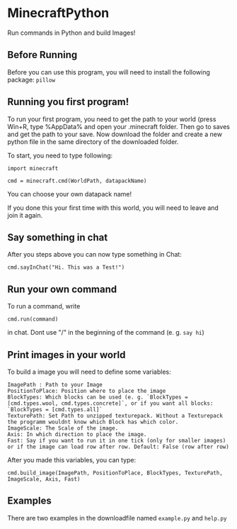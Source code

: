# MinecraftPython
Run commands in Python and build Images!

## Before Running
Before you can use this program, you will need to install the following package: `pillow`

## Running you first program!
To run your first program, you need to get the path to your world (press Win+R, type %AppData% and open your .minecraft folder. Then go to saves and get the path to your save.
Now download the folder and create a new python file in the same directory of the downloaded folder.

To start, you need to type following:

```
import minecraft

cmd = minecraft.cmd(WorldPath, datapackName)
```

You can choose your own datapack name!

If you done this your first time with this world, you will need to leave and join it again.

## Say something in chat
After you steps above you can now type something in Chat:

```
cmd.sayInChat("Hi. This was a Test!")
```

## Run your own command
To run a command, write

```
cmd.run(command)
```

in chat. Dont use "/" in the beginning of the command (e. g. `say hi`)

## Print images in your world

To build a image you will need to define some variables:

```
ImagePath : Path to your Image
PositionToPlace: Position where to place the image
BlockTypes: Which blocks can be used (e. g. `BlockTypes = [cmd.types.wool, cmd.types.concrete]`, or if you want all blocks: `BlockTypes = [cmd.types.all]`
TexturePath: Set Path to unzipped texturepack. Without a Texturepack the programm wouldnt know which Block has which color.
ImageScale: The Scale of the image.
Axis: In which direction to place the image.
Fast: Say if you want to run it in one tick (only for smaller images) or if the image can load row after row. Default: False (row after row)
```

After you made this variables, you can type:

```
cmd.build_image(ImagePath, PositionToPlace, BlockTypes, TexturePath, ImageScale, Axis, Fast)
```

## Examples
There are two examples in the downloadfile named `example.py` and `help.py`
